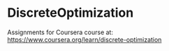 # DiscreteOptimization
Assignments for Coursera course at: https://www.coursera.org/learn/discrete-optimization
